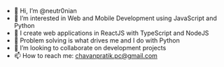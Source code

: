 - 👋 Hi, I’m @neutr0nian
- 👀 I’m interested in Web and Mobile Development using JavaScript and Python
- 🌱 I create web applications in ReactJS with TypeScript and NodeJS
- 🐍 Problem solving is what drives me and I do with Python
- 💞️ I’m looking to collaborate on development projects
- 📫 How to reach me: chavanpratik.pc@gmail.com

<!---
neutr0nian/neutr0nian is a ✨ special ✨ repository because its `README.md` (this file) appears on your GitHub profile.
You can click the Preview link to take a look at your changes.
--->
